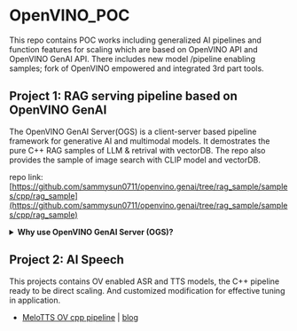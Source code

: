 # OpenVINO_POC
This repo contains POC works including generalized AI pipelines and function features for scaling which are based on OpenVINO API and OpenVINO GenAI API. There includes new model /pipeline enabling samples; fork of OpenVINO empowered and integrated 3rd part tools.

## Project 1: RAG serving pipeline based on OpenVINO GenAI
The OpenVINO GenAI Server(OGS) is a client-server based pipeline framework for generative AI and multimodal models. It demostrates the pure C++ RAG samples of LLM & retrival with vectorDB. The repo also provides the sample of image search with CLIP model and vectorDB.

repo link: [https://github.com/sammysun0711/openvino.genai/tree/rag_sample/samples/cpp/rag_sample](https://github.com/sammysun0711/openvino.genai/tree/rag_sample/samples/cpp/rag_sample)
<details>
<summary><b>Why use OpenVINO GenAI Server (OGS)? </b></summary>
<li>Most <b>light-weighted</b> serving solution without docker container;</li> 
<li>Pure <b>C++ interface</b> for edge/client application deployment;</li>
<li>Pure OpenVINO backend with <b>minimum package size</b>;</li>
<li><b>Cross Hardware platform</b> deployment among Intel CPU/iGPU/dGPU/NPU;</li>
  
  ![OpenVINO GenAI Server Architecture](https://github.com/user-attachments/assets/faa394cf-4a03-48db-990e-0a44102b787d "OpenVINO GenAI Server Architecture")
</details>

## Project 2: AI Speech
This projects contains OV enabled ASR and TTS models, the C++ pipeline ready to be direct scaling. And customized modification for effective tuning in application.
* [MeloTTS OV cpp pipeline](https://github.com/apinge/MeloTTS.cpp) | [blog](https://blog.openvino.ai/blog-posts/optimizing-melotts-for-aipc-deployment-with-openvino-a-lightweight-tts-solution)

